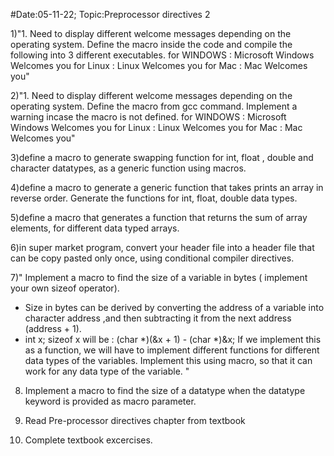 #Date:05-11-22; Topic:Preprocessor directives 2

1)"1. Need to display different welcome messages depending on the operating system. Define the macro inside the code and compile the following into 3 different executables.
for WINDOWS : Microsoft Windows Welcomes you
for Linux : Linux Welcomes you
for Mac : Mac Welcomes you"

2)"1. Need to display different welcome messages depending on the operating system. Define the macro from gcc command. Implement a warning incase the macro is not defined.
for WINDOWS : Microsoft Windows Welcomes you
for Linux : Linux Welcomes you
for Mac : Mac Welcomes you"

3)define a macro to generate swapping function for int, float , double and character datatypes, as a generic function using macros.

4)define a macro to generate a generic function that takes prints an array in reverse order. Generate the functions for int, float, double data types.

5)define a macro that generates a function that returns the sum of array elements, for different data typed arrays.

6)in super market program, convert your header file into a header file that can be copy pasted only once, using conditional compiler directives.

7)" Implement a macro to find the size of a variable in bytes ( implement your own sizeof operator).
- Size in bytes can be derived by converting the address of a variable into character address ,and then subtracting it from the next address (address + 1).
 - int x;
sizeof x will be : (char *)(&x + 1) - (char *)&x;
If we implement this as a function, we will have to implement different functions for different data types of the variables.
Implement this using macro, so that it can work for any data type of the variable. "

8) Implement  a macro to find the size of a datatype when the datatype keyword is provided as macro parameter.

9) Read Pre-processor directives chapter from textbook

10) Complete textbook excercises.

